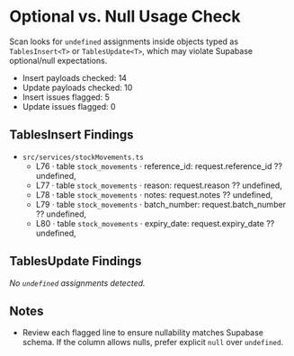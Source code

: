 # Optional vs. Null Usage Check

Scan looks for `undefined` assignments inside objects typed as `TablesInsert<T>` or
`TablesUpdate<T>`, which may violate Supabase optional/null expectations.

- Insert payloads checked: 14
- Update payloads checked: 10
- Insert issues flagged: 5
- Update issues flagged: 0

## TablesInsert Findings

- `src/services/stockMovements.ts`
  - L76 · table `stock_movements` · reference_id: request.reference_id ?? undefined,
  - L77 · table `stock_movements` · reason: request.reason ?? undefined,
  - L78 · table `stock_movements` · notes: request.notes ?? undefined,
  - L79 · table `stock_movements` · batch_number: request.batch_number ?? undefined,
  - L80 · table `stock_movements` · expiry_date: request.expiry_date ?? undefined,

## TablesUpdate Findings

_No `undefined` assignments detected._

## Notes

- Review each flagged line to ensure nullability matches Supabase schema. If the column allows
  nulls, prefer explicit `null` over `undefined`.
